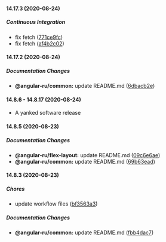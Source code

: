 #### 14.17.3 (2020-08-24)

##### Continuous Integration

-   fix fetch ([771ce9fc](https://github.com/Angular-RU/angular-ru-sdk/commit/771ce9fccfc07b9547edf09dc6244bbc80a55a96))
-   fix fetch ([af4b2c02](https://github.com/Angular-RU/angular-ru-sdk/commit/af4b2c0201e879b7b706689ad9f79d900228e209))

#### 14.17.2 (2020-08-24)

##### Documentation Changes

-   **@angular-ru/common:** update README.md
    ([6dbacb2e](https://github.com/Angular-RU/angular-ru-sdk/commit/6dbacb2eaf5b226fc11dd9982e36f45ae1e30e81))

#### 14.8.6 - 14.8.17 (2020-08-24)

-   A yanked software release

#### 14.8.5 (2020-08-23)

##### Documentation Changes

-   **@angular-ru/flex-layout:** update README.md
    ([09c6e6ae](https://github.com/Angular-RU/angular-ru-sdk/commit/09c6e6aeccd508f82afb12c63e4a519cdf87e4b3))
-   **@angular-ru/common:** update README.md
    ([69b63ead](https://github.com/Angular-RU/angular-ru-sdk/commit/69b63ead5cc379828e01dae3ebf73ce381e33596))

#### 14.8.3 (2020-08-23)

##### Chores

-   update workflow files
    ([bf3563a3](https://github.com/Angular-RU/angular-ru-sdk/commit/bf3563a3c820da16fcd1e91b32cc65fe219ee71c))

##### Documentation Changes

-   **@angular-ru/common:** update README.md
    ([fbb4dac7](https://github.com/Angular-RU/angular-ru-sdk/commit/fbb4dac75e1c624efa931d5912cc532dd6c219e9))
